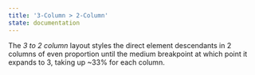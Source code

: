 ```yaml
---
title: '3-Column > 2-Column'
state: documentation
---
```


The *3 to 2 column* layout styles the direct element descendants in 2 columns
of even proportion until the medium breakpoint at which point it expands to
3, taking up ~33% for each column.
